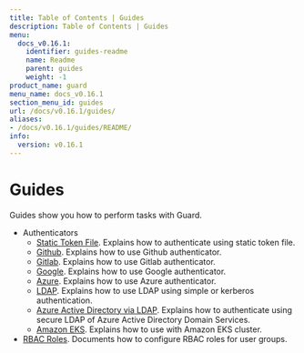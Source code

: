 ```yaml
---
title: Table of Contents | Guides
description: Table of Contents | Guides
menu:
  docs_v0.16.1:
    identifier: guides-readme
    name: Readme
    parent: guides
    weight: -1
product_name: guard
menu_name: docs_v0.16.1
section_menu_id: guides
url: /docs/v0.16.1/guides/
aliases:
- /docs/v0.16.1/guides/README/
info:
  version: v0.16.1
---
```


# Guides

Guides show you how to perform tasks with Guard.

- Authenticators
  - [Static Token File](/docs/v0.16.1/guides/authenticator/static_token_file). Explains how to authenticate using static token file.
  - [Github](/docs/v0.16.1/guides/authenticator/github). Explains how to use Github authenticator.
  - [Gitlab](/docs/v0.16.1/guides/authenticator/gitlab). Explains how to use Gitlab authenticator.
  - [Google](/docs/v0.16.1/guides/authenticator/google). Explains how to use Google authenticator.
  - [Azure](/docs/v0.16.1/guides/authenticator/azure). Explains how to use Azure authenticator.
  - [LDAP](/docs/v0.16.1/guides/authenticator/ldap). Explains how to use LDAP using simple or kerberos authentication.
  - [Azure Active Directory via LDAP](/docs/v0.16.1/guides/authenticator/ldap_azure). Explains how to authenticate using secure LDAP of Azure Active Directory Domain Services.
  - [Amazon EKS](/docs/v0.16.1/guides/authenticator/aws_eks). Explains how to use with Amazon EKS cluster.
- [RBAC Roles](/docs/v0.16.1/guides/rbac). Documents how to configure RBAC roles for user groups.
